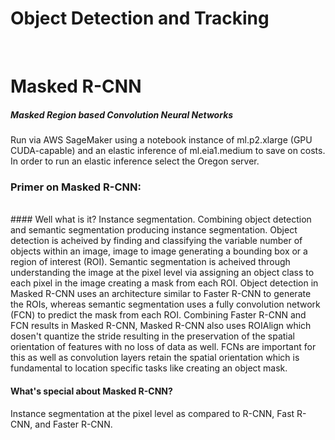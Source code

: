# Object Detection and Tracking

<br />

# Masked R-CNN
##### Masked Region based Convolution Neural Networks
Run via AWS SageMaker using a notebook instance of ml.p2.xlarge (GPU CUDA-capable) and an elastic inference of ml.eia1.medium to save on costs. In order to run an elastic inference select the Oregon server.
<br />
### Primer on Masked R-CNN:
<br />
#### Well what is it?
Instance segmentation. Combining object detection and semantic segmentation producing instance segmentation. Object detection is acheived by finding and classifying the variable number of objects within an image, image to image generating a bounding box or a region of interest (ROI). Semantic segmentation is acheived through understanding the image at the pixel level via assigning an object class to each pixel in the image creating a mask from each ROI. Object detection in Masked R-CNN uses an architecture similar to Faster R-CNN to generate the ROIs, whereas semantic segmentation uses a fully convolution network (FCN) to predict the mask from each ROI. Combining Faster R-CNN and FCN results in Masked R-CNN, Masked R-CNN also uses ROIAlign which dosen't quantize the stride resulting in the preservation of the spatial orientation of features with no loss of data as well. FCNs are important for this as well as convolution layers retain the spatial orientation which is fundamental to location specific tasks like creating an object mask.

<br />

#### What's special about Masked R-CNN?
Instance segmentation at the pixel level as compared to R-CNN, Fast R-CNN, and Faster R-CNN.


<br />

